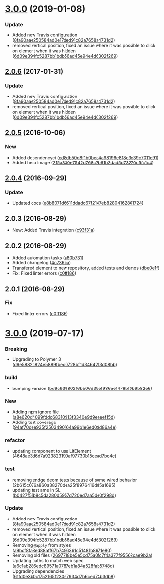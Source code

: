 <a name="3.0.0"></a>
# [3.0.0](https://github.com/advanced-rest-client/paper-fab-menu/compare/2.0.5...3.0.0) (2019-01-08)


### Update

* Added new Travis configuration ([8fa90aae250584ad0e17ded91c82a7658a4731d2](https://github.com/advanced-rest-client/paper-fab-menu/commit/8fa90aae250584ad0e17ded91c82a7658a4731d2))
* removed vertical position, fixed an issue where it was possible to click on element when it was hidden ([6d09e394fc5287bb1bdb56ad45e94e4d6302f269](https://github.com/advanced-rest-client/paper-fab-menu/commit/6d09e394fc5287bb1bdb56ad45e94e4d6302f269))



<a name="2.0.6"></a>
## [2.0.6](https://github.com/advanced-rest-client/paper-fab-menu/compare/2.0.5...v2.0.6) (2017-01-31)


### Update

* Added new Travis configuration ([8fa90aae250584ad0e17ded91c82a7658a4731d2](https://github.com/advanced-rest-client/paper-fab-menu/commit/8fa90aae250584ad0e17ded91c82a7658a4731d2))
* removed vertical position, fixed an issue where it was possible to click on element when it was hidden ([6d09e394fc5287bb1bdb56ad45e94e4d6302f269](https://github.com/advanced-rest-client/paper-fab-menu/commit/6d09e394fc5287bb1bdb56ad45e94e4d6302f269))



<a name="2.0.5"></a>
## [2.0.5](https://github.com/advanced-rest-client/paper-fab-menu/compare/2.0.4...v2.0.5) (2016-10-06)


### New

* Added dependencyci ([cd8db50d8f1b0bee4a98196e818c3c39c7011e91](https://github.com/advanced-rest-client/paper-fab-menu/commit/cd8db50d8f1b0bee4a98196e818c3c39c7011e91))
* Added hero image ([215a330e7542d768c7b61b2dad5d73270c5fc1c4](https://github.com/advanced-rest-client/paper-fab-menu/commit/215a330e7542d768c7b61b2dad5d73270c5fc1c4))



<a name="2.0.4"></a>
## [2.0.4](https://github.com/advanced-rest-client/paper-fab-menu/compare/2.0.3...v2.0.4) (2016-09-29)


### Update

* Updated docs ([e8b8071d6611ddadc67f2147eb82804162861724](https://github.com/advanced-rest-client/paper-fab-menu/commit/e8b8071d6611ddadc67f2147eb82804162861724))



<a name="2.0.3"></a>
## 2.0.3 (2016-08-29)

* New: Added Travis integration ([c93f31a](https://github.com/advanced-rest-client/paper-fab-menu/commit/c93f31a))



<a name="2.0.2"></a>
## 2.0.2 (2016-08-29)

* Added automation tasks ([a80b731](https://github.com/advanced-rest-client/paper-fab-menu/commit/a80b731))
* Added changelog ([4c736ba](https://github.com/advanced-rest-client/paper-fab-menu/commit/4c736ba))
* Transfered element to new repository, added tests and demos ([dbe0e1f](https://github.com/advanced-rest-client/paper-fab-menu/commit/dbe0e1f))
* Fix: Fixed linter errors ([c0ff186](https://github.com/advanced-rest-client/paper-fab-menu/commit/c0ff186))



<a name="2.0.1"></a>
## [2.0.1](https://github.com/advanced-rest-client/paper-fab-menu/compare/2.0.1...v2.0.1) (2016-08-29)


### Fix

* Fixed linter errors ([c0ff186](https://github.com/advanced-rest-client/paper-fab-menu/commit/c0ff186))
# [3.0.0](https://github.com/advanced-rest-client/paper-fab-menu/compare/2.0.5...3.0.0) (2019-07-17)


### Breaking

* Upgrading to Polymer 3 ([d9e5882c824e5889fbed0728bf1d3464213d08bb](https://github.com/advanced-rest-client/paper-fab-menu/commit/d9e5882c824e5889fbed0728bf1d3464213d08bb))

### build

* bumping version ([bd9c939802f6bb06d39ef986ee1478bf0b9b82e6](https://github.com/advanced-rest-client/paper-fab-menu/commit/bd9c939802f6bb06d39ef986ee1478bf0b9b82e6))

### New

* Adding npm ignore file ([a8e620d4099fddc68310913f3340e9d9eaeef15d](https://github.com/advanced-rest-client/paper-fab-menu/commit/a8e620d4099fddc68310913f3340e9d9eaeef15d))
* Adding test coverage ([94af70dee935f2503490164a99b1e6ed09d86a4e](https://github.com/advanced-rest-client/paper-fab-menu/commit/94af70dee935f2503490164a99b1e6ed09d86a4e))

### refactor

* updating component to use LitElement ([4648ae3d6d7a923823190af97730b15cead7bc4c](https://github.com/advanced-rest-client/paper-fab-menu/commit/4648ae3d6d7a923823190af97730b15cead7bc4c))

### test

* removing endge deom tests because of some wired behavior ([2b615c076a860a38270dea25f8976416d85a1695](https://github.com/advanced-rest-client/paper-fab-menu/commit/2b615c076a860a38270dea25f8976416d85a1695))
* updating test ame in SL ([b0427f51b8c5da280d5957d720ed7aa5de0f298d](https://github.com/advanced-rest-client/paper-fab-menu/commit/b0427f51b8c5da280d5957d720ed7aa5de0f298d))

### Update

* Added new Travis configuration ([8fa90aae250584ad0e17ded91c82a7658a4731d2](https://github.com/advanced-rest-client/paper-fab-menu/commit/8fa90aae250584ad0e17ded91c82a7658a4731d2))
* removed vertical position, fixed an issue where it was possible to click on element when it was hidden ([6d09e394fc5287bb1bdb56ad45e94e4d6302f269](https://github.com/advanced-rest-client/paper-fab-menu/commit/6d09e394fc5287bb1bdb56ad45e94e4d6302f269))
* Removing `@apply` from styles ([a9bcf8fa8ed88aff67b7496361c51481b8971e80](https://github.com/advanced-rest-client/paper-fab-menu/commit/a9bcf8fa8ed88aff67b7496361c51481b8971e80))
* Removing old files ([2697718be5e5cd75a0fc7f4a377f95562cae9b2a](https://github.com/advanced-rest-client/paper-fab-menu/commit/2697718be5e5cd75a0fc7f4a377f95562cae9b2a))
* Updating paths to match web spec ([a6c1ab286edc89571a0787eb1a84a528fab5748d](https://github.com/advanced-rest-client/paper-fab-menu/commit/a6c1ab286edc89571a0787eb1a84a528fab5748d))
* Upgrading dependencies ([61fd0e3b0c1752165f230e7934d7b6ced74b3db8](https://github.com/advanced-rest-client/paper-fab-menu/commit/61fd0e3b0c1752165f230e7934d7b6ced74b3db8))



